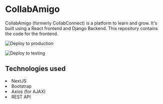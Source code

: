 # CollabAmigo
CollabAmigo (formerly CollabConnect) is a platform to learn and grow. It's built using a React frontend and Django Backend.
This repository contains the code for the frontend. 

![Deploy to production](https://github.com/watson-hex/frontend-collabamigo/actions/workflows/DeployMain.yml/badge.svg?branch=main)

![Deploy to testing](https://github.com/watson-hex/frontend-collabamigo/actions/workflows/DeployTesting.yml/badge.svg?branch=testing)


## Technologies used
<li>NextJS</li>
<li>Bootstrap</li>
<li>Axios (for AJAX)</li>
<li>REST API</li>
